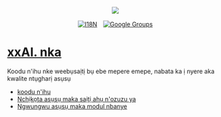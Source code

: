 <p align="center"><a href="https://wac.tax"><img src="https://cdn.jsdelivr.net/gh/wactax/img/logo.svg"/></a></p><p align="center"><a href="https://github.com/wactax/wac.tax/blob/main/doc/README.md#readme"><img alt="I18N" src="https://cdn.jsdelivr.net/gh/wactax/img/t.svg"/></a>　<a href="https://groups.google.com/u/2/g/wactax"><img alt="Google Groups" src="https://cdn.jsdelivr.net/gh/wactax/img/g-groups.svg"/></a></p>

# [xxAI. nka](https://xxAI.art)

Koodu n'ihu nke weebụsaịtị bụ ebe mepere emepe, nabata ka ị nyere aka kwalite ntụgharị asụsụ

* [koodu n'ihu](https://github.com/xxai-art/web)
* [Nchịkọta asụsụ maka saịtị ahụ n'ozuzu ya](https://github.com/xxai-art/web/tree/main/i18n)
* [Ngwungwu asụsụ maka modul nbanye](https://github.com/wacpkg/user/tree/main/ui.i18n)
